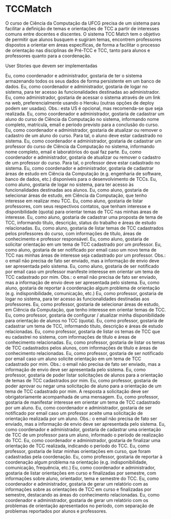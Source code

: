 # TCCMatch
O curso de Ciência da Computação da UFCG precisa de um sistema para facilitar a definição de temas e orientações de TCC a partir de interesses comuns entre docentes e discentes. O sistema TCC Match tem o objetivo de permitir que alunos busquem e sugiram temas, encontrem professores dispostos a orientar em áreas específicas, de forma a facilitar o processo de orientação nas disciplinas de Pré-TCC e TCC, tanto para alunos e professores quanto para a coordenação.

User Stories que devem ser implementadas

Eu, como coordenador e administrador, gostaria de ter o sistema armazenando todos os seus dados de forma persistente em um banco de dados.
Eu, como coordenador e administrador, gostaria de logar no sistema, para ter acesso às funcionalidades destinadas ao administrador.
Eu, como administrador, gostaria de acessar o sistema através de um link na web, preferencialmente usando o Heroku (outras opções de deploy podem ser usadas). Obs.: esta US é opcional, mas recomenda-se que seja realizada.
Eu, como coordenador e administrador, gostaria de cadastrar um aluno do curso de Ciência da Computação no sistema, informando nome completo, matrícula, email e período previsto para a conclusão do curso.
Eu, como coordenador e administrador, gostaria de atualizar ou remover o cadastro de um aluno do curso. Para tal, o aluno deve estar cadastrado no sistema.
Eu, como coordenador e administrador, gostaria de cadastrar um professor do curso de Ciência da Computação no sistema, informando nome completo, email e laboratórios do qual faz parte.
Eu, como coordenador e administrador, gostaria de atualizar ou remover o cadastro de um professor do curso. Para tal, o professor deve estar cadastrado no sistema.
Eu, como coordenador e administrador, gostaria de cadastrar áreas de estudo em Ciência da Computação (e.g. engenharia de software, banco de dados, etc.) disponíveis para o desenvolvimento de TCCs.
Eu, como aluno, gostaria de logar no sistema, para ter acesso às funcionalidades destinadas aos alunos.
Eu, como aluno, gostaria de selecionar áreas de estudo, em Ciência da Computação, que tenho interesse em realizar meu TCC.
Eu, como aluno, gostaria de listar professores, com seus respectivos contatos, que tenham interesse e disponibilidade (quota) para orientar temas de TCC nas minhas áreas de interesse.
Eu, como aluno, gostaria de cadastrar uma proposta de tema de TCC, informando título, descrição, status do trabalho e áreas de estudo relacionadas.
Eu, como aluno, gostaria de listar temas de TCC cadastrados pelos professores do curso, com informações de título, áreas de conhecimento e professor responsável.
Eu, como aluno, gostaria de solicitar orientação em um tema de TCC cadastrado por um professor.
Eu, como aluno, gostaria de ser notificado por email caso um novo tema de TCC nas minhas áreas de interesse seja cadastrado por um professor. Obs.: o email não precisa de fato ser enviado, mas a informação de envio deve ser apresentada pelo sistema.
Eu, como aluno, gostaria de ser notificado por email caso um professor manifeste interesse em orientar um tema de TCC cadastrado por mim. Obs.: o email não precisa de fato ser enviado, mas a informação de envio deve ser apresentada pelo sistema.
Eu, como aluno, gostaria de reportar à coordenação algum problema de orientação (e.g. indisponibilidade, comunicação, etc.)
Eu, como professor, gostaria de logar no sistema, para ter acesso às funcionalidades destinadas aos professores.
Eu, como professor, gostaria de selecionar áreas de estudo, em Ciência da Computação, que tenho interesse em orientar temas de TCC.
Eu, como professor, gostaria de configurar / atualizar minha disponibilidade para orientação de alunos no TCC (quota).
Eu, como professor, gostaria de cadastrar um tema de TCC, informando título, descrição e áreas de estudo relacionadas.
Eu, como professor, gostaria de listar os temas de TCC que eu cadastrei no sistema, com informações de título e áreas de conhecimento relacionadas.
Eu, como professor, gostaria de listar os temas de TCC cadastrados pelos alunos, com informações de título e áreas de conhecimento relacionadas.
Eu, como professor, gostaria de ser notificado por email caso um aluno solicite orientação em um tema de TCC cadastrado por mim. Obs.: o email não precisa de fato ser enviado, mas a informação de envio deve ser apresentada pelo sistema.
Eu, como professor, gostaria de poder listar solicitações de alunos para a orientação de temas de TCC cadastrados por mim.
Eu, como professor, gostaria de poder aprovar ou negar uma solicitação de aluno para a orientação de um tema de TCC cadastrado por mim. A resposta a solicitação deve ser obrigatoriamente acompanhada de uma mensagem.
Eu, como professor, gostaria de manifestar interesse em orientar um tema de TCC cadastrado por um aluno.
Eu, como coordenador e administrador, gostaria de ser notificado por email caso um professor aceite uma solicitação de orientação realizada por um aluno. Obs.: o email não precisa de fato ser enviado, mas a informação de envio deve ser apresentada pelo sistema.
Eu, como coordenador e administrador, gostaria de cadastrar uma orientação de TCC de um professor para um aluno, informado o período de realização do TCC.
Eu, como coordenador e administrador, gostaria de finalizar uma orientação de TCC realizada, indicando o período do TCC.
Eu, como professor, gostaria de listar minhas orientações em curso, que foram cadastradas pela coordenação.
Eu, como professor, gostaria de reportar à coordenação algum problema na orientação (e.g. indisponibilidade, comunicação, frequência, etc.)
Eu, como coordenador e administrador, gostaria de listar orientações em curso e finalizadas por semestre, com informações sobre aluno, orientador, tema e semestre do TCC.
Eu, como coordenador e administrador, gostaria de gerar um relatório com as informações sobre as orientações de TCC em curso e finalizadas por semestre, destacando as áreas do conhecimento relacionadas.
Eu, como coordenador e administrador, gostaria de gerar um relatório com os problemas de orientação apresentados no período, com separação de problemas reportados por alunos e professores.
